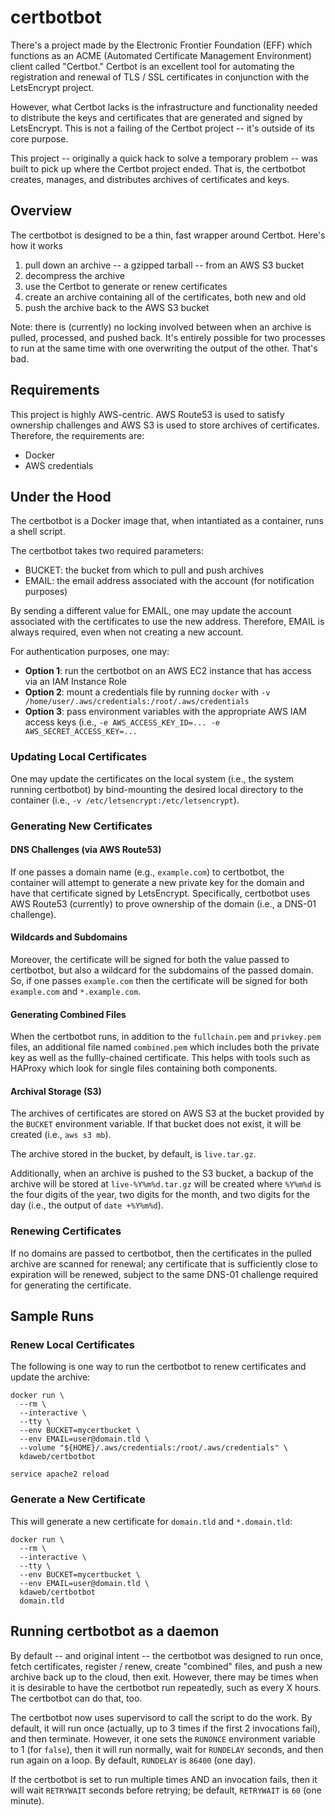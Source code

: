 # certbotbot

There's a project made by the Electronic Frontier Foundation (EFF) which functions as an ACME (Automated Certificate Management Environment) client called "Certbot."  Certbot is an excellent tool for automating the registration and renewal of TLS / SSL certificates in conjunction with the LetsEncrypt project.

However, what Certbot lacks is the infrastructure and functionality needed to distribute the keys and certificates that are generated and signed by LetsEncrypt.  This is not a failing of the Certbot project -- it's outside of its core purpose.

This project -- originally a quick hack to solve a temporary problem -- was built to pick up where the Certbot project ended.  That is, the certbotbot creates, manages, and distributes archives of certificates and keys.

## Overview

The certbotbot is designed to be a thin, fast wrapper around Certbot.  Here's how it works

1. pull down an archive -- a gzipped tarball -- from an AWS S3 bucket
2. decompress the archive
3. use the Certbot to generate or renew certificates
4. create an archive containing all of the certificates, both new and old
5. push the archive back to the AWS S3 bucket

Note: there is (currently) no locking involved between when an archive is pulled, processed, and pushed back.  It's entirely possible for two processes to run at the same time with one overwriting the output of the other.  That's bad.

## Requirements

This project is highly AWS-centric.  AWS Route53 is used to satisfy ownership challenges and AWS S3 is used to store archives of certificates.  Therefore, the requirements are:

* Docker
* AWS credentials

## Under the Hood

The certbotbot is a Docker image that, when intantiated as a container, runs a shell script.

The certbotbot takes two required parameters:

* BUCKET: the bucket from which to pull and push archives
* EMAIL: the email address associated with the account (for notification purposes)

By sending a different value for EMAIL, one may update the account associated with the certificates to use the new address.  Therefore, EMAIL is always required, even when not creating a new account.

For authentication purposes, one may:

* **Option 1**: run the certbotbot on an AWS EC2 instance that has access via an IAM Instance Role
* **Option 2**: mount a credentials file by running `docker` with `-v /home/user/.aws/credentials:/root/.aws/credentials`
* **Option 3**: pass environment variables with the appropriate AWS IAM access keys (i.e., `-e AWS_ACCESS_KEY_ID=... -e AWS_SECRET_ACCESS_KEY=...`

### Updating Local Certificates

One may update the certificates on the local system (i.e., the system running certbotbot) by bind-mounting the desired local directory to the container (i.e., `-v /etc/letsencrypt:/etc/letsencrypt`).

### Generating New Certificates

#### DNS Challenges (via AWS Route53)

If one passes a domain name (e.g., `example.com`) to certbotbot, the container will attempt to generate a new private key for the domain and have that certificate signed by LetsEncrypt.  Specifically, certbotbot uses AWS Route53 (currently) to prove ownership of the domain (i.e., a DNS-01 challenge).

#### Wildcards and Subdomains

Moreover, the certificate will be signed for both the value passed to certbotbot, but also a wildcard for the subdomains of the passed domain.  So, if one passes `example.com` then the certificate will be signed for both `example.com` and `*.example.com`.

#### Generating Combined Files

When the certbotbot runs, in addition to the `fullchain.pem` and `privkey.pem` files, an additional file named `combined.pem` which includes both the private key as well as the fullly-chained certificate.  This helps with tools such as HAProxy which look for single files containing both components.

#### Archival Storage (S3)

The archives of certificates are stored on AWS S3 at the bucket provided by the `BUCKET` environment variable.  If that bucket does not exist, it will be created (i.e., `aws s3 mb`).

The archive stored in the bucket, by default, is `live.tar.gz`.

Additionally, when an archive is pushed to the S3 bucket, a backup of the archive will be stored at `live-%Y%m%d.tar.gz` will be created where `%Y%m%d` is the four digits of the year, two digits for the month, and two digits for the day (i.e., the output of `date +%Y%m%d`).

### Renewing Certificates

If no domains are passed to certbotbot, then the certificates in the pulled archive are scanned for renewal; any certificate that is sufficiently close to expiration will be renewed, subject to the same DNS-01 challenge required for generating the certificate.

## Sample Runs

### Renew Local Certificates

The following is one way to run the certbotbot to renew certificates and update the archive:

```shell
docker run \
  --rm \
  --interactive \
  --tty \
  --env BUCKET=mycertbucket \
  --env EMAIL=user@domain.tld \
  --volume "${HOME}/.aws/credentials:/root/.aws/credentials" \
  kdaweb/certbotbot

service apache2 reload
```

### Generate a New Certificate

This will generate a new certificate for `domain.tld` and `*.domain.tld`:

```shell
docker run \
  --rm \
  --interactive \
  --tty \
  --env BUCKET=mycertbucket \
  --env EMAIL=user@domain.tld \
  kdaweb/certbotbot
  domain.tld
```

## Running certbotbot as a daemon

By default -- and original intent -- the certbotbot was designed to run once,
fetch certificates, register / renew, create "combined" files, and push a new
archive back up to the cloud, then exit.  However, there may be times when it
is desirable to have the certbotbot run repeatedly, such as every X hours.  The
certbotbot can do that, too.

The certbotbot now uses supervisord to call the script to do the work.  By
default, it will run once (actually, up to 3 times if the first 2 invocations
fail), and then terminate.  However, it one sets the `RUNONCE` environment
variable to 1 (for `false`), then it will run normally, wait for `RUNDELAY`
seconds, and then run again on a loop.  By default, `RUNDELAY` is `86400`
(one day).

If the certbotbot is set to run multiple times AND an invocation fails,
then it will wait `RETRYWAIT` seconds before retrying; be default,
`RETRYWAIT` is `60` (one minute).

